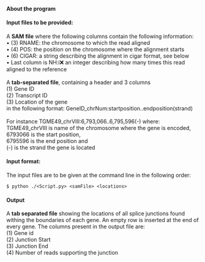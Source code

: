 #### About the program

#### Input files to be provided: 
A **SAM file** where the following columns contain the following information: <br>
•	(3) RNAME: the chromosome to which the read aligned <br>
•	(4) POS: the position on the chromosome where the alignment starts <br>
•	(6) CIGAR: a string describing the alignment in cigar format, see below <br>
•	Last column is NH:i:x: an integer describing how many times this read aligned to the reference<br>
<br>
A **tab-separated file**, containing a header and 3 columns <br>
(1)	Gene ID <br>
(2)	Transcript ID <br>
(3)	Location of the gene <br>
in the following format: GeneID_chrNum:startposition..endposition(strand) <br>
<br>
For instance TGME49_chrVIII:6,793,066..6,795,596(-) where:<br>
TGME49_chrVIII is name of the chromosome where the gene is encoded, <br>
6793066 is the start position, <br>
6795596 is the end position and <br>
(-) is the strand the gene is located <br>

#### Input format: <br>
The input files are to be given at the command line in the following order: <br>
````
$ python ./<Script.py> <samFile> <locations>
````


#### Output 

A **tab separated file** showing the locations of all splice junctions found withing the boundaries of each gene. An empty row is inserted at the end of every gene. 
The columns present in the output file are: <br>
(1)	Gene id <br>
(2)	Junction Start <br>
(3)	Junction End <br>
(4)	Number of reads supporting the junction <br>
<br>




